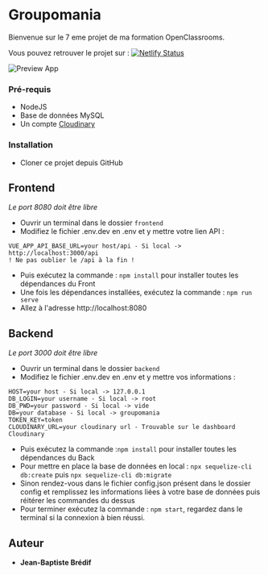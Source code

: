 # Groupomania

Bienvenue sur le 7 eme projet de ma formation OpenClassrooms.

Vous pouvez retrouver le projet sur : [![Netlify Status](https://api.netlify.com/api/v1/badges/e53802a7-f43e-43a7-aa84-c23850f2b68c/deploy-status)](https://jb-groupomania.netlify.app)

![Preview App](https://res.cloudinary.com/dqo9zo8zm/image/upload/v1647291594/Capture_zwdxn7.png)

### Pré-requis

- NodeJS
- Base de données MySQL
- Un compte [Cloudinary](https://cloudinary.com/)

### Installation

- Cloner ce projet depuis GitHub

## Frontend

_Le port 8080 doit être libre_

- Ouvrir un terminal dans le dossier `frontend`
- Modifiez le fichier .env.dev en .env et y mettre votre lien API :

```
VUE_APP_API_BASE_URL=your host/api - Si local ->  http://localhost:3000/api
! Ne pas oublier le /api à la fin !
```

- Puis exécutez la commande : `npm install` pour installer toutes les dépendances du Front
- Une fois les dépendances installées, exécutez la commande : `npm run serve`
- Allez à l'adresse http://localhost:8080

## Backend

_Le port 3000 doit être libre_

- Ouvrir un terminal dans le dossier `backend`
- Modifiez le fichier .env.dev en .env et y mettre vos informations :

```
HOST=your host - Si local -> 127.0.0.1
DB_LOGIN=your username - Si local -> root
DB_PWD=your password - Si local -> vide
DB=your database - Si local -> groupomania
TOKEN_KEY=token
CLOUDINARY_URL=your cloudinary url - Trouvable sur le dashboard Cloudinary
```

- Puis exécutez la commande :`npm install` pour installer toutes les dépendances du Back
- Pour mettre en place la base de données en local : `npx sequelize-cli db:create` puis `npx sequelize-cli db:migrate`
- Sinon rendez-vous dans le fichier config.json présent dans le dossier config et remplissez les informations liées à votre base de données puis réitérer les commandes du dessus
- Pour terminer exécutez la commande : `npm start`, regardez dans le terminal si la connexion à bien réussi.

## Auteur

- **Jean-Baptiste Brédif**
